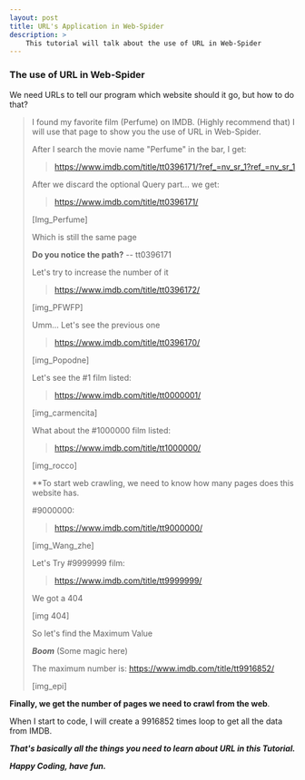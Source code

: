 ```yaml
---
layout: post
title: URL's Application in Web-Spider
description: >
	This tutorial will talk about the use of URL in Web-Spider
---
```


### The use of URL in Web-Spider

We need URLs to tell our program which website should it go, but how to do that?

> I found my favorite film (Perfume) on IMDB. (Highly recommend that) I will use that page to show you the use of URL in Web-Spider.
>
> After I search the movie name "Perfume" in the bar, I get:
>
> > https://www.imdb.com/title/tt0396171/?ref_=nv_sr_1?ref_=nv_sr_1
>
> After we discard the optional Query part... we get:
>
> > https://www.imdb.com/title/tt0396171/
>
> [Img_Perfume]
>
> Which is still the same page
>
> **Do you notice the path?** -- tt0396171
>
> Let's try to increase the number of it
>
> > https://www.imdb.com/title/tt0396172/
>
> [img_PFWFP]
>
> Umm... Let's see the previous one
>
> > https://www.imdb.com/title/tt0396170/
>
> [img_Popodne]
>
> Let's see the #1 film listed:
>
> > https://www.imdb.com/title/tt0000001/
>
> [img_carmencita]
>
> What about the #1000000 film listed:
>
> > https://www.imdb.com/title/tt1000000/
>
> [img_rocco]
>
> **To start web crawling, we need to know how many pages does this website has.
>
> \#9000000:
>
> > https://www.imdb.com/title/tt9000000/
>
> [img_Wang_zhe]
>
> Let's Try #9999999 film:
>
> > https://www.imdb.com/title/tt9999999/
>
> We got a 404
>
> [img 404]
>
> So let's find the Maximum Value
>
> ***Boom*** (Some magic here)
>
> The maximum number is: https://www.imdb.com/title/tt9916852/
>
> [img_epi]

**Finally, we get the number of pages we need to crawl from the web**.

When I start to code, I will create a 9916852 times loop to get all the data from IMDB.



***That's basically all the things you need to learn about URL in this Tutorial.***

***Happy Coding, have fun.***

